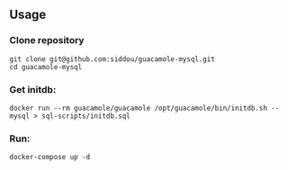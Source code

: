 ## Usage

### Clone repository
```shell
git clone git@github.com:siddou/guacamole-mysql.git
cd guacamole-mysql
```
### Get initdb:
```shell
docker run --rm guacamole/guacamole /opt/guacamole/bin/initdb.sh --mysql > sql-scripts/initdb.sql
```
### Run:
```shell
docker-compose up -d
```






